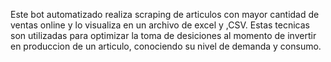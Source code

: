 Este bot automatizado realiza scraping de articulos con mayor cantidad de ventas online y lo visualiza en un archivo de excel y ,CSV.
Estas tecnicas son utilizadas para optimizar la toma de desiciones al momento de invertir en produccion de un articulo, conociendo su nivel de demanda y consumo.
